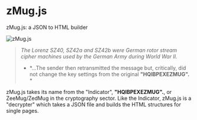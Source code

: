 # zMug.js
zMug.js: a JSON to HTML builder

![zMug.js](https://www.itslennee.it/zMug/img/zmug_github.png)

> *The Lorenz SZ40, SZ42a and SZ42b were German rotor stream cipher machines used by the German Army during World War II.*
> - *...The sender then retransmitted the message but, critically, did not change the key settings from the original **"HQIBPEXEZMUG".** *

zMug.js takes its name from the "Indicator", **"HQIBPEXEZMUG".**, or ZeeMug/ZedMug in the cryptography sector. Like the Indicator, zMug.js is a "decrypter" which takes a JSON file and builds the HTML structures for single pages.

